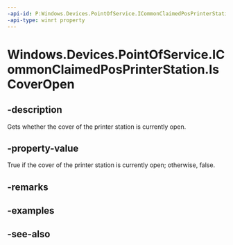 ----api-id: P:Windows.Devices.PointOfService.ICommonClaimedPosPrinterStation.IsCoverOpen
-api-type: winrt property
---<!-- Property syntaxpublic bool IsCoverOpen { get; }--># Windows.Devices.PointOfService.ICommonClaimedPosPrinterStation.IsCoverOpen## -descriptionGets whether the cover of the printer station is currently open.## -property-valueTrue if the cover of the printer station is currently open; otherwise, false.## -remarks## -examples## -see-also